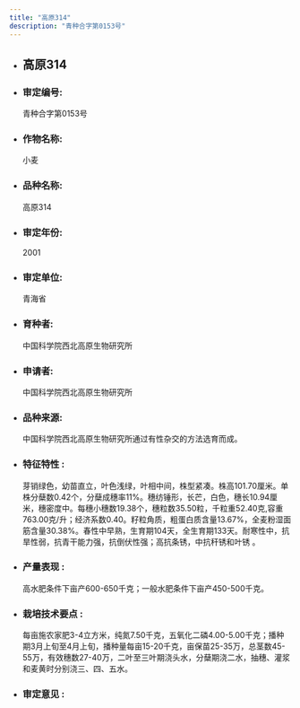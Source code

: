 ```yaml
---
title: "高原314"
description: "青种合字第0153号"
---
```

* ## 高原314
* ###  审定编号:  
   青种合字第0153号

*  ### 作物名称:  
   小麦

*   ###  品种名称: 
    高原314

*   ### 审定年份: 
    2001

*   ### 审定单位:  
    青海省

*   ### 育种者:  
    中国科学院西北高原生物研究所

*   ### 申请者:  
    中国科学院西北高原生物研究所

*   ### 品种来源:  
    中国科学院西北高原生物研究所通过有性杂交的方法选育而成。

*   ### 特征特性 : 
    芽销绿色，幼苗直立，叶色浅绿，叶相中间，株型紧凑。株高101.70厘米。单株分蘖数0.42个，分蘖成穗率11%。穗纺锤形，长芒，白色，穗长10.94厘米，穗密度中。每穗小穗数19.38个，穗粒数35.50粒，千粒重52.40克,容重763.00克/升；经济系数0.40。籽粒角质，粗蛋白质含量13.67%，全麦粉湿面筋含量30.38%。春性中早熟，生育期104天，全生育期133天。耐寒性中，抗旱性弱，抗青干能力强，抗倒伏性强；高抗条锈，中抗秆锈和叶锈 。

*   ### 产量表现 : 
    高水肥条件下亩产600-650千克；一般水肥条件下亩产450-500千克。

*   ### 栽培技术要点 : 
    每亩施农家肥3-4立方米，纯氮7.50千克，五氧化二磷4.00-5.00千克；播种期3月上旬至4月上旬，播种量每亩15-20千克，亩保苗25-35万，总茎数45-55万，有效穗数27-40万，二叶至三叶期浇头水，分蘖期浇二水，抽穗、灌浆和麦黄时分别浇三、四、五水。

*   ### 审定意见 : 
    
